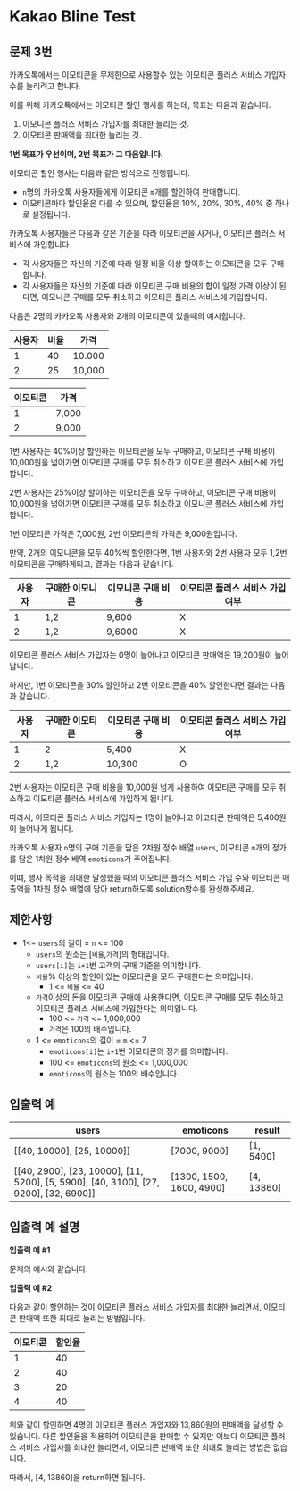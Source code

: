 # Kakao Bline Test 

## 문제 3번

카카오톡에서는 이모티콘을 무제한으로 사용할수 있는 이모티콘 플러스 서비스 가입자 수를 늘리려고 합니다.

이를 위해 카카오톡에서는 이모티콘 할인 행사를 하는데, 목표는 다음과 같습니다.

1. 이모니콘 플러스 서비스 가입자를 최대한 늘리는 것.
2. 이모티콘 판매액을 최대한 늘리는 것.

**1번 목표가 우선이며, 2번 목표가 그 다음입니다.**

이모티콘 할인 행사는 다음과 같은 방식으로 진행됩니다.

- ```n```명의 카카오톡 사용자들에게 이모티콘 ```m```개를 할인하여 판매합니다.
- 이모티콘마다 할인율은 다를 수 있으며, 할인율은 10%, 20%, 30%, 40% 중 하나로 설정됩니다.

카카오톡 사용자들은 다음과 같은 기준을 따라 이모티콘을 사거나, 이모티콘 플러스 서비스에 가입합니다.

- 각 사용자들은 자신의 기준에 따라 일정 비율 이상 할이하는 이모티콘을 모두 구매합니다.
- 각 사용자들은 자신의 기준에 따라 이모티콘 구매 비용의 합이 일정 가격 이상이 된다면, 이모니콘 구매를 모두 취소하고 이모티콘 플러스 서비스에 가입합니다.

다음은 2명의 카카오톡 사용자와 2개의 이모티콘이 있을때의 예시힙니다.

|사용자|비율|가격|
|---|---|---|
|1|40|10.000|
|2|25|10,000|

|이모티콘|가격|
|---|---|
|1|7,000|
|2|9,000|

1번 사용자는 40%이상 할인하는 이모티콘을 모두 구매하고, 이모티콘 구매 비용이 10,000원을 넘어가면 이모티콘 구매를 모두 취소하고 이모티콘 플러스 서비스에 가입합니다.

2번 사용자는 25%이상 할이하는 이모티콘을 모두 구매하고, 이모티콘 구매 비용이 10,000원을 넘어가면 이모티콘 구매를 모두 취소하고 이모니콘 플러스 서비스에 가입합니다.

1번 이모티콘 가격은 7,000원, 2번 이모티콘의 가격은 9,000원입니다.

만약, 2개의 이모니콘을 모두 40%씩 할인한다면, 1번 사용자와 2번 사용자 모두 1,2번 이모티콘을 구매하게되고, 결과는 다음과 같습니다.

|사용자|구매한 이모니콘|이모니콘 구매 비용|이모티콘 플러스 서비스 가입 여부|
|---|---|---|---|
|1|1,2|9,600|X|
|2|1,2|9,6000|X|

이모티콘 플러스 서비스 가입자는 0명이 늘어나고 이모티콘 판매액은 19,200원이 늘어납니다.

하지만, 1번 이모티콘을 30% 할인하고 2번 이모티콘을 40% 할인한다면 결과는 다음과 같습니다.

|사용자|구매한 이모티콘|이모티콘 구매 비용| 이모티콘 플러스 서비스 가입 여부|
|---|---|---|---|
|1|2|5,400|X|
|2|1,2|10,300|O|

2번 사용자는 이모티콘 구매 비용을 10,000원 넘게 사용하여 이모티콘 구매를 모두 취소하고 이모티콘 플러스 서비스에 가입하게 됩니다.

따라서, 이모티콘 플러스 서비스 가입자는 1명이 늘어나고 이코티콘 판매액은 5,400원이 늘어나게 됩니다.

카카오톡 사용자 ```n```명의 구매 기준을 담은 2차원 정수 배열 ```users```, 이모티콘 ```m```개의 정가를 담은 1차원 정수 배역 ```emoticons```가 주어집니다.

이떄, 행사 목적을 최대한 달성했을 때의 이모티콘 플러스 서비스 가입 수와 이모티콘 매출액을 1차원 정수 배열에 담아 return하도록 solution함수를 완성해주세요.

## 제한사항

- 1<= ```users```의 길이 = ```n``` <= 100
  - ```users```의 원소는 [```비율```,```가격```]의 형태입니다.
  - ```users[i]```는 ```i+1```번 고객의 구매 기준을 의미합니다.
  - ```비율```% 이상의 할인이 있는 이모티콘을 모두 구매한다는 의미입니다.
    - 1 <= ```비율``` <= 40
  - ```가격```이상의 돈을 이모티콘 구매에 사용한다면, 이모티콘 구매를 모두 취소하고 이모티콘 플러스 서비스에 가입한다는 의미입니다.
    - 100 <= ```가격``` <= 1,000,000
    - ```가격```은 100의 배수입니다.
  - 1 <= ```emoticons```의 길이 = ```m``` <= 7
    - ```emoticons[i]```는 ```i+1```번 이모티콘의 정가를 의미합니다.
    - 100 <= ```emoticons```의 원소 <= 1,000,000
    - ```emoticons```의 원소는 100의 배수입니다.

## 입출력 예

| users                                   | emoticons                 |result|
|-----------------------------------------|---------------------------|---|
| [[40, 10000], [25, 10000]]| [7000, 9000]              |[1, 5400]|
|         [[40, 2900], [23, 10000], [11, 5200], [5, 5900], [40, 3100], [27, 9200], [32, 6900]]|  [1300, 1500, 1600, 4900] |  [4, 13860]   |

## 입출력 예 설명

**입출력 예 #1**

문제의 예시와 같습니다.

**입출력 예 #2**

다음과 같이 할인하는 것이 이모티콘 플러스 서비스 가입자를 최대한 늘리면서, 이모티콘 판매액 또한 최대로 늘리는 방법입니다.

|이모티콘|할인율|
|---|---|
|1|40|
|2|40|
|3|20|
|4|40|

위와 같이 할인하면 4명의 이모티콘 플러스 가입자와 13,860원의 판매액을 달성할 수 있습니다. 다른 할인율을 적용하여 이모티콘을 판매할 수 있지만 이보다 이모티콘 플러스 서비스 가입자를 최대한 늘리면서, 이모티콘 판매액 또한 최대로 늘리는 방법은 없습니다.

따라서, [4, 13860]을 return하면 됩니다.